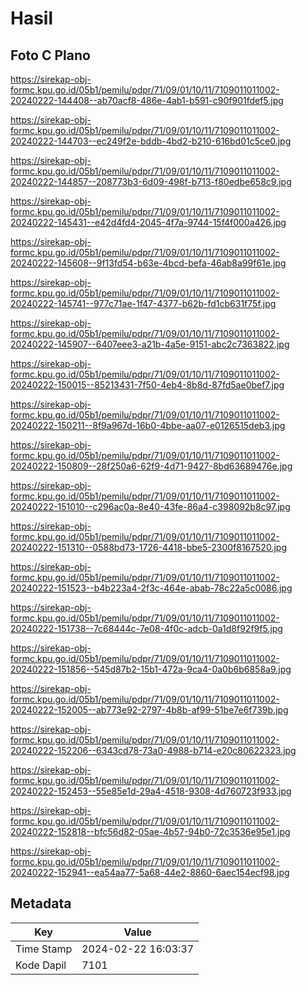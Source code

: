 # Hasil

## Foto C Plano

https://sirekap-obj-formc.kpu.go.id/05b1/pemilu/pdpr/71/09/01/10/11/7109011011002-20240222-144408--ab70acf8-486e-4ab1-b591-c90f901fdef5.jpg

https://sirekap-obj-formc.kpu.go.id/05b1/pemilu/pdpr/71/09/01/10/11/7109011011002-20240222-144703--ec249f2e-bddb-4bd2-b210-616bd01c5ce0.jpg

https://sirekap-obj-formc.kpu.go.id/05b1/pemilu/pdpr/71/09/01/10/11/7109011011002-20240222-144857--208773b3-6d09-498f-b713-f80edbe658c9.jpg

https://sirekap-obj-formc.kpu.go.id/05b1/pemilu/pdpr/71/09/01/10/11/7109011011002-20240222-145431--e42d4fd4-2045-4f7a-9744-15f4f000a426.jpg

https://sirekap-obj-formc.kpu.go.id/05b1/pemilu/pdpr/71/09/01/10/11/7109011011002-20240222-145608--9f13fd54-b63e-4bcd-befa-46ab8a99f61e.jpg

https://sirekap-obj-formc.kpu.go.id/05b1/pemilu/pdpr/71/09/01/10/11/7109011011002-20240222-145741--977c71ae-1f47-4377-b62b-fd1cb631f75f.jpg

https://sirekap-obj-formc.kpu.go.id/05b1/pemilu/pdpr/71/09/01/10/11/7109011011002-20240222-145907--6407eee3-a21b-4a5e-9151-abc2c7363822.jpg

https://sirekap-obj-formc.kpu.go.id/05b1/pemilu/pdpr/71/09/01/10/11/7109011011002-20240222-150015--85213431-7f50-4eb4-8b8d-87fd5ae0bef7.jpg

https://sirekap-obj-formc.kpu.go.id/05b1/pemilu/pdpr/71/09/01/10/11/7109011011002-20240222-150211--8f9a967d-16b0-4bbe-aa07-e0126515deb3.jpg

https://sirekap-obj-formc.kpu.go.id/05b1/pemilu/pdpr/71/09/01/10/11/7109011011002-20240222-150809--28f250a6-62f9-4d71-9427-8bd63689476e.jpg

https://sirekap-obj-formc.kpu.go.id/05b1/pemilu/pdpr/71/09/01/10/11/7109011011002-20240222-151010--c296ac0a-8e40-43fe-86a4-c398092b8c97.jpg

https://sirekap-obj-formc.kpu.go.id/05b1/pemilu/pdpr/71/09/01/10/11/7109011011002-20240222-151310--0588bd73-1726-4418-bbe5-2300f8167520.jpg

https://sirekap-obj-formc.kpu.go.id/05b1/pemilu/pdpr/71/09/01/10/11/7109011011002-20240222-151523--b4b223a4-2f3c-464e-abab-78c22a5c0086.jpg

https://sirekap-obj-formc.kpu.go.id/05b1/pemilu/pdpr/71/09/01/10/11/7109011011002-20240222-151738--7c68444c-7e08-4f0c-adcb-0a1d8f92f9f5.jpg

https://sirekap-obj-formc.kpu.go.id/05b1/pemilu/pdpr/71/09/01/10/11/7109011011002-20240222-151856--545d87b2-15b1-472a-9ca4-0a0b6b6858a9.jpg

https://sirekap-obj-formc.kpu.go.id/05b1/pemilu/pdpr/71/09/01/10/11/7109011011002-20240222-152005--ab773e92-2797-4b8b-af99-51be7e6f739b.jpg

https://sirekap-obj-formc.kpu.go.id/05b1/pemilu/pdpr/71/09/01/10/11/7109011011002-20240222-152206--6343cd78-73a0-4988-b714-e20c80622323.jpg

https://sirekap-obj-formc.kpu.go.id/05b1/pemilu/pdpr/71/09/01/10/11/7109011011002-20240222-152453--55e85e1d-29a4-4518-9308-4d760723f933.jpg

https://sirekap-obj-formc.kpu.go.id/05b1/pemilu/pdpr/71/09/01/10/11/7109011011002-20240222-152818--bfc56d82-05ae-4b57-94b0-72c3536e95e1.jpg

https://sirekap-obj-formc.kpu.go.id/05b1/pemilu/pdpr/71/09/01/10/11/7109011011002-20240222-152941--ea54aa77-5a68-44e2-8860-6aec154ecf98.jpg


## Metadata

| Key        | Value               |
| ---------- | ------------------- |
| Time Stamp | 2024-02-22 16:03:37 |
| Kode Dapil | 7101                |



